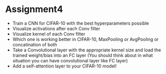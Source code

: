 # Assignment4
* Train a CNN for CIFAR-10 with the best hyperparameters possible
* Visualize activations after each Conv filter
* Visualize kernel of each Conv filter
* Which one is working better in CIFAR-10, MaxPooling or AvgPooling or concatination of both
* Take a Convolutional layer with the appropriate kernel size and load the trained weight/bias into an FC layer (You should think about in what situation you can have convolutional layer like FC layer)
* Add a self-attention layer to your CIFAR-10 model!
